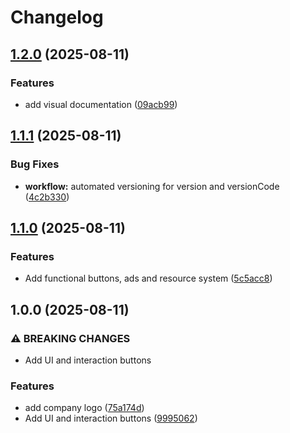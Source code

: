 # Changelog

## [1.2.0](https://github.com/alp-kurt/max-ad-implementation-unity/compare/v1.1.1...v1.2.0) (2025-08-11)


### Features

* add visual documentation ([09acb99](https://github.com/alp-kurt/max-ad-implementation-unity/commit/09acb99756dbfc518bf148a135dd814357662055))

## [1.1.1](https://github.com/alp-kurt/max-ad-implementation-unity/compare/v1.1.0...v1.1.1) (2025-08-11)


### Bug Fixes

* **workflow:** automated versioning for version and versionCode ([4c2b330](https://github.com/alp-kurt/max-ad-implementation-unity/commit/4c2b3306f68a67d3182f3fabb245efd3af2dbac7))

## [1.1.0](https://github.com/alp-kurt/max-ad-implementation-unity/compare/v1.0.0...v1.1.0) (2025-08-11)


### Features

* Add functional buttons, ads and resource system ([5c5acc8](https://github.com/alp-kurt/max-ad-implementation-unity/commit/5c5acc84c6a4aa996742d307d0e661303773c433))

## 1.0.0 (2025-08-11)


### ⚠ BREAKING CHANGES

* Add UI and interaction buttons

### Features

* add company logo ([75a174d](https://github.com/alp-kurt/max-ad-implementation-unity/commit/75a174d0f603b1919891fbebc1d20fbf1e33ed19))
* Add UI and interaction buttons ([9995062](https://github.com/alp-kurt/max-ad-implementation-unity/commit/9995062f4e6453459d0e2566ccb0b518c1ccd1a7))
